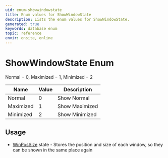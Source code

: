 ```yaml
---
uid: enum-showwindowstate
title: Enum values for ShowWindowState
description: Lists the enum values for ShowWindowState.
generated: true
keywords: database enum
topic: reference
envir: onsite, online
---
```


# ShowWindowState Enum

Normal = 0, Maximized = 1, Minimized = 2

| Name | Value | Description |
|------|-------|-------------|
|Normal|0|Show Normal|
|Maximized|1|Show Maximized|
|Minimized|2|Show Minimized|

## Usage

* [WinPosSize](../winpossize.md).state - Stores the position and size of each window, so they can be shown in the same place again
